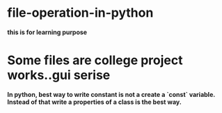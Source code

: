 # file-operation-in-python
<b>this is for learning purpose
  
<h1> Some files are college project works..gui serise</h1>
In python, best way to write constant is not a create a `const` variable. Instead of that write a properties of a class is the best way.
